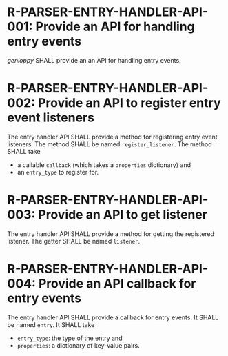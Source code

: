 # R-PARSER-ENTRY-HANDLER-API-001: Provide an API for handling entry events #
*genloppy* SHALL provide an an API for handling entry events.

# R-PARSER-ENTRY-HANDLER-API-002: Provide an API to register entry event listeners #
The entry handler API SHALL provide a method for registering entry event listeners. The method SHALL be named `register_listener`.
The method SHALL take
-   a callable `callback` (which takes a `properties` dictionary) and
-   an `entry_type` to register for.

# R-PARSER-ENTRY-HANDLER-API-003: Provide an API to get listener #
The entry handler API SHALL provide a method for getting the registered listener. The getter SHALL be named `listener`.

# R-PARSER-ENTRY-HANDLER-API-004: Provide an API callback for entry events #
The entry handler API SHALL provide a callback for entry events. It SHALL be named `entry`.
It SHALL take
-   `entry_type`: the type of the entry and
-   `properties`: a dictionary of key-value pairs.
